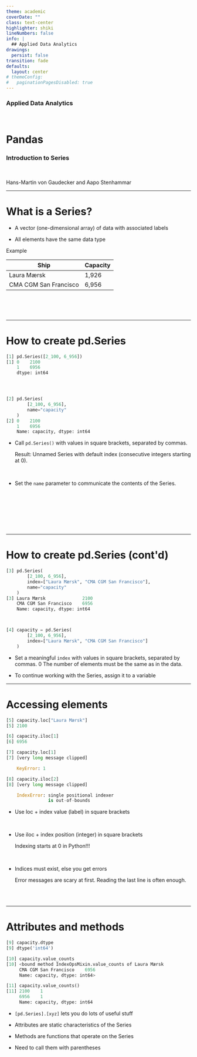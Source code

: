 ```yaml
---
theme: academic
coverDate: ""
class: text-center
highlighter: shiki
lineNumbers: false
info: |
  ## Applied Data Analytics
drawings:
  persist: false
transition: fade
defaults:
  layout: center
# themeConfig:
#   paginationPagesDisabled: true
---
```


### Applied Data Analytics

<br/>

# Pandas

### Introduction to Series

<br/>

Hans-Martin von Gaudecker and Aapo Stenhammar

---

# What is a Series?

- A vector (one-dimensional array) of data with associated labels

- All elements have the same data type


<div class="grid grid-cols-2 gap-4">
<div>

Example

| Ship                  | Capacity |
| --------------------- | -------- |
| Laura Mærsk           | 1,926    |
| CMA CGM San Francisco | 6,956    |

</div>
<div>
</div>
</div>

<br/>
<br/>
<br/>

---

# How to create pd.Series

<div class="grid grid-cols-9 gap-4">
<div class="col-span-4">

```python
[1] pd.Series([2_100, 6_956])
[1] 0    2100
    1    6956
    dtype: int64




[2] pd.Series(
        [2_100, 6_956],
        name="capacity"
    )
[2] 0    2100
    1    6956
    Name: capacity, dtype: int64
```

</div>
<div class="col-span-5">

- Call `pd.Series()` with values in square brackets, separated by commas.

  Result: Unnamed Series with default index (consecutive integers starting at 0).

<br/>

- Set the `name` parameter to communicate the contents of the Series.

<br/>
<br/>
<br/>
<br/>
</div>
</div>

<br/>
<br/>

---

# How to create pd.Series (cont'd)

<div class="grid grid-cols-11 gap-4">
<div class="col-span-7">

```python
[3] pd.Series(
        [2_100, 6_956],
        index=["Laura Mærsk", "CMA CGM San Francisco"],
        name="capacity"
    )
[3] Laura Mærsk              2100
    CMA CGM San Francisco    6956
    Name: capacity, dtype: int64



[4] capacity = pd.Series(
        [2_100, 6_956],
        index=["Laura Mærsk", "CMA CGM San Francisco"]
    )
```

</div>
<div class="col-span-4">


- Set a meaningful `index` with values in square brackets, separated by
  commas.
0
  The number of elements must be the same as in the data.

- To continue working with the Series, assign it to a variable

</div>
</div>


---

# Accessing elements

<div class="grid grid-cols-2 gap-4">
<div class="col-span-1">

```python
[5] capacity.loc["Laura Mærsk"]
[5] 2100

[6] capacity.iloc[1]
[6] 6956

[7] capacity.loc[1]
[7] [very long message clipped]

    KeyError: 1

[8] capacity.iloc[2]
[8] [very long message clipped]

    IndexError: single positional indexer
                is out-of-bounds
```

</div>
<div class="col-span-1">


- Use loc + index value (label) in square brackets

<br/>

- Use iloc + index position (integer) in square brackets

  Indexing starts at 0 in Python!!!

<br/>

- Indices must exist, else you get errors

  Error messages are scary at first. Reading the last line is often enough.

<br/>
<br/>
</div>
</div>


---

# Attributes and methods

<div class="grid grid-cols-2 gap-4">
<div class="col-span-1">

```python
[9] capacity.dtype
[9] dtype('int64')

[10] capacity.value_counts
[10] <bound method IndexOpsMixin.value_counts of Laura Mærsk              2100
     CMA CGM San Francisco    6956
     Name: capacity, dtype: int64>

[11] capacity.value_counts()
[11] 2100    1
     6956    1
     Name: capacity, dtype: int64
```

</div>
<div class="col-span-1">

- `[pd.Series].[xyz]` lets you do lots of useful stuff

- Attributes are static characteristics of the Series

- Methods are functions that operate on the Series

- Need to call them with parentheses

<br/>
<br/>
</div>
</div>
